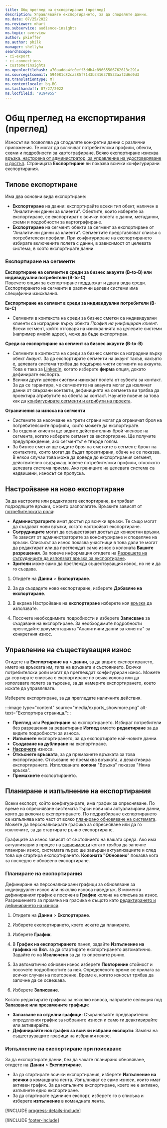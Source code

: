 ```yaml
---
title: Общ преглед на експортирания (преглед)
description: Управлявайте експортирането, за да споделяте данни.
ms.date: 07/25/2022
ms.reviewer: mhart
ms.subservice: audience-insights
ms.topic: overview
author: pkieffer
ms.author: philk
manager: shellyha
searchScope:
- ci-export
- ci-connections
- customerInsights
ms.openlocfilehash: a70aadda4fc0eff3ddb4c89665506762613c291a
ms.sourcegitcommit: 594081c82ca385f7143b3416378533aaf2d6d0d3
ms.translationtype: MT
ms.contentlocale: bg-BG
ms.lasthandoff: 07/27/2022
ms.locfileid: "9194955"
---
```

# <a name="exports-preview-overview"></a>Общ преглед на експортирания (преглед)

 Износът ви позволява да споделяте конкретни данни с различни приложения. Те могат да включват потребителски профили, обекти, схеми и подробности за картографиране. Всяко експортиране изисква [връзка, настроена от администратор, за управление на удостоверяване и достъп](connections.md). Страницата **Експортиране** ви показва всички конфигурирани експортирания.

## <a name="export-types"></a>Типове експортиране

Има два основни вида експортиране:  

- **Експортиране** на данни: експортирайте всеки тип обект, наличен в "Аналитични данни за клиенти". Обектите, които изберете за експортиране, се експортират с всички полета с данни, метаданни, схеми и подробности за картографиране.
- **Експортиране** на сегмент: обекти за сегмент за експортиране от "Аналитични данни за клиенти". Сегментите представляват списък с потребителски профили. При конфигуриране на експортирането избирате включените полета с данни, в зависимост от целевата система, в която експортирате данни.

### <a name="export-segments"></a>Експортиране на сегменти

**Експортиране на сегменти в среди за бизнес акаунти (B-to-B) или индивидуални потребители (B-to-C)**  
Повечето опции за експортиране поддържат и двата вида среди. Експортирането на сегменти в различни целеви системи има специфични изисквания. 

**Експортиране на сегмент в среди за индивидуални потребители (B-to-C)**  
- Сегменти в контекста на среди за бизнес сметки са индивидуални клиенти са изградени върху обекта *Профил на унифициран клиент*. Всеки сегмент, който отговаря на изискванията на целевите системи (например имейл адрес), може да бъде експортиран.

**Среди за експортиране на сегмент за бизнес акаунти (B-to-B)**  
- Сегменти в контекста на среди за бизнес сметки са изградени върху обект *Акаунт*. За да експортирате сегменти на акаунт такъв, какъвто е, целевата система трябва да поддържа чисти сегменти на акаунта. Това е така за [LinkedIn](export-linkedin-ads.md), когато изберете **фирма** опция, докато дефинирате експорта.
- Всички други целеви системи изискват полета от субекта за контакт. За да се гарантира, че сегментите на акаунта могат да извличат данни от свързани контакти, дефиницията на сегмента ви трябва да проектира атрибутите на обекта за контакт. Научете повече за това как да [конфигурирате сегменти и атрибути на проекта](segment-builder.md).

**Ограничения за износа на сегменти**  
- Системите за насочване на трети страни могат да ограничат броя на потребителските профили, които можете да експортирате. 
- За отделни клиенти ще видите действителния брой членове на сегмента, когато изберете сегмент за експортиране. Ще получите предупреждение, ако сегментът е твърде голям. 
- За бизнес сметки ще видите броя на сметките в сегмент; броят на контактите, които могат да бъдат проектирани, обаче не се показва. В някои случаи това може да доведе до експортирания сегмент, действително съдържащ повече потребителски профили, отколкото целевата система приема. Ако границите на целевата система са надвишени, износът се пропуска.

## <a name="set-up-a-new-export"></a>Настройване на ново експортиране

За да настроите или редактирате експортиране, ви трябват подходящите връзки, с които разполагате. Връзките зависят от [потребителската роля](permissions.md):
- **Администраторите** имат достъп до всички връзки. Те също могат да създават нови връзки, когато настройват експортиране.
- **Сътрудниците** могат да осъществяват достъп до конкретни връзки. Те зависят от администраторите за конфигуриране и споделяне на връзки. Списъкът за износ показва участници в това дали те могат да редактират или да преглеждат само износ в колоната **Вашите разрешения**. За повече информация отидете на [Разрешете на сътрудниците да използват връзка за експортиране](connections.md#allow-contributors-to-use-a-connection-for-exports).
- **Зрители** може само да преглежда съществуващия износ, но не и да го създава.

1. Отидете на **Данни** > **Експортиране**.

1. За да създадете ново експортиране, изберете **Добавяне на експортиране**.

1. В екрана Настройване на **експортиране** изберете коя [връзка](connections.md) да използвате.

1. Посочете необходимите подробности и изберете **Записване** за създаване на експортиране. За необходимите подробности прегледайте документацията "Аналитични данни за клиента" за конкретния износ.

## <a name="manage-existing-exports"></a>Управление на съществуващия износ

Отидете на **Експортиране на** > **данни**, за да видите експортирането, името на връзката им, типа на връзката и състоянието. Всички потребителски роли могат да преглеждат конфигуриран износ. Можете да сортирате списъка с експортиране по всяка колона или да използвате полето за търсене, за да намерите експортирането, което искате да управлявате.

Изберете експортиране, за да прегледате наличните действия.

:::image type="content" source="media/exports_showmore.png" alt-text="Експортира страница.":::

- **Преглед** или **Редактиране** на експортирането. Избират потребители без разрешения за редактиране **Изглед** вместо **редактиране** за да видите подробности за износа.
- **Изпълнете** експортирането, за да експортирате най-новите данни.
- **Създаване на дублиране** на експортиране.
- **[Насрочете](#schedule-and-run-exports)** износа.
- **Откъснете връзката**, за да премахнете връзката за това експортиране. Откъсване не премахва връзката, а дезактивира експортирането. Използваната **колона** "Връзка" показва "Няма връзка".
- **Премахнете** експортирането.

## <a name="schedule-and-run-exports"></a>Планиране и изпълнение на експортирания

Всеки експорт, който конфигурирате, има график за опресняване. По време на опресняване системата търси нови или актуализирани данни, които да включи в експортирането. По подразбиране експортирането се изпълнява като част от всяко [планирано обновяване на системата](system.md#schedule-tab). Можете да персонализирате графика за опресняване или да го изключите, за да стартирате ръчно експортиране.

Графиците за износ зависят от състоянието на вашата среда. Ако има актуализации в процес на [зависимости](system.md#refresh-processes) когато трябва да започне планиран износ, системата първо ще завърши актуализациите и след това ще стартира експортирането. **Колоната "Обновено**" показва кога за последно е обновено експортиране.

### <a name="schedule-exports"></a>Планиране на експортирания

Дефиниране на персонализирани графици за обновяване за индивидуален износ или няколко износа наведнъж. В момента дефинираният график е посочен в **График** колона на списъка за износ. Разрешението за промяна на графика е същото като [редактирането и дефинирането на износа](export-destinations.md#set-up-a-new-export).

1. Отидете на **Данни** > **Експортиране**.

1. Изберете експортирането, което искате да планирате.

1. Изберете **График**.

1. В **График на експортирането** панел, задайте **Изпълнение на графика** на **Вкл.** за да стартирате експортирането автоматично. Задайте го на **Изключено** за да го опресните ръчно.

1. За автоматично обновен износ изберете **Повторение** стойност и посочете подробностите за нея. Определеното време се прилага за всички случаи на повторение. Време е, когато износът трябва да започне да се освежава.

1. Изберете **Записване**.

Когато редактирате графика за няколко износа, направете селекция под **Запазване или презамените графици**:

- **Запазване на отделни графици**: Съхранявайте предварително определения график за избраните износи и само ги деактивирайте или активирайте.
- **Дефинирайте нов график за всички избрани експорти**: Замяна на съществуващите графици на избрания износ.

### <a name="run-exports-on-demand"></a>Изпълнение на експортиране при поискване

За да експортирате данни, без да чакате планирано обновяване, отидете на **Данни** > **Експортиране**.

- За да стартирате всички експортирания, изберете **Изпълнение на всички** в командната лента. Изпълняват се само износи, които имат активен график. За да изпълните експортиране, което не е активно, изпълнете едно експортиране.
- За да стартирате единичен експорт, изберете го в списъка и изберете **изпълнение** в командната лента.

[!INCLUDE [progress-details-include](includes/progress-details-pane.md)]


[!INCLUDE [footer-include](includes/footer-banner.md)]
